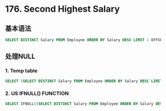 # 176. Second Highest Salary

## 基本语法

```sql
SELECT DISTINCT Salary FROM Employee ORDER BY Salary DESC LIMIT 1 OFFSET 1
```

## 处理NULL

### 1. Temp table

```sql
SELECT (SELECT DISTINCT Salary FROM Employee ORDER BY Salary DESC LIMIT 1 OFFSET 1) AS SecondHighestSalary
```

### 2. US IFNULL\(\) FUNCTION

```sql
SELECT IFNULL((SELECT DISTINCT Salary FROM Employee ORDER BY Salary DESC LIMIT 1 OFFSET 1),NULL) AS SecondHighestSalary
```


